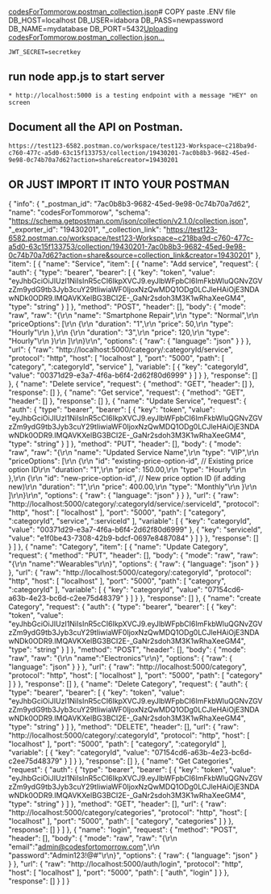 [codesForTommorow.postman_collection.json](https://github.com/user-attachments/files/18885388/codesForTommorow.postman_collection.json)# COPY paste .ENV file
    DB_HOST=localhost
    DB_USER=idabora
    DB_PASS=newpassword
    DB_NAME=mydatabase
    DB_PORT=5432[Uploading codesForTommorow.postman_collection.json…]()

    JWT_SECRET=secretkey

## run node app.js to start server
    * http://localhost:5000 is a testing endpoint with a message "HEY" on screen

## Document all the API on Postman.
    https://test123-6582.postman.co/workspace/test123-Workspace~c218ba9d-c760-477c-a5d0-63c15f133753/collection/19430201-7ac0b8b3-9682-45ed-9e98-0c74b70a7d62?action=share&creator=19430201

## OR JUST IMPORT IT INTO YOUR POSTMAN
{
	"info": {
		"_postman_id": "7ac0b8b3-9682-45ed-9e98-0c74b70a7d62",
		"name": "codesForTommorow",
		"schema": "https://schema.getpostman.com/json/collection/v2.1.0/collection.json",
		"_exporter_id": "19430201",
		"_collection_link": "https://test123-6582.postman.co/workspace/test123-Workspace~c218ba9d-c760-477c-a5d0-63c15f133753/collection/19430201-7ac0b8b3-9682-45ed-9e98-0c74b70a7d62?action=share&source=collection_link&creator=19430201"
	},
	"item": [
		{
			"name": "Service",
			"item": [
				{
					"name": "Add service",
					"request": {
						"auth": {
							"type": "bearer",
							"bearer": [
								{
									"key": "token",
									"value": "eyJhbGciOiJIUzI1NiIsInR5cCI6IkpXVCJ9.eyJlbWFpbCI6ImFkbWluQGNvZGVzZm9ydG9tb3Jyb3cuY29tIiwiaWF0IjoxNzQwMDQ1ODg0LCJleHAiOjE3NDAwNDk0ODR9.IMQAVKXelBG3BCI2E-_GaNr2sdoh3M3K1wRhaXeeGM4",
									"type": "string"
								}
							]
						},
						"method": "POST",
						"header": [],
						"body": {
							"mode": "raw",
							"raw": "{\r\n  \"name\": \"Smartphone Repair\",\r\n  \"type\": \"Normal\",\r\n  \"priceOptions\": [\r\n    {\r\n      \"duration\": \"1\",\r\n      \"price\": 50,\r\n      \"type\": \"Hourly\"\r\n    },\r\n    {\r\n      \"duration\": \"3\",\r\n      \"price\": 120,\r\n      \"type\": \"Hourly\"\r\n    }\r\n  ]\r\n}\r\n",
							"options": {
								"raw": {
									"language": "json"
								}
							}
						},
						"url": {
							"raw": "http://localhost:5000/category/:categoryId/service",
							"protocol": "http",
							"host": [
								"localhost"
							],
							"port": "5000",
							"path": [
								"category",
								":categoryId",
								"service"
							],
							"variable": [
								{
									"key": "categoryId",
									"value": "00371d29-e3a7-4f6a-b6f4-2d62f80d6999"
								}
							]
						}
					},
					"response": []
				},
				{
					"name": "Delete service",
					"request": {
						"method": "GET",
						"header": []
					},
					"response": []
				},
				{
					"name": "Get service",
					"request": {
						"method": "GET",
						"header": []
					},
					"response": []
				},
				{
					"name": "Update Service",
					"request": {
						"auth": {
							"type": "bearer",
							"bearer": [
								{
									"key": "token",
									"value": "eyJhbGciOiJIUzI1NiIsInR5cCI6IkpXVCJ9.eyJlbWFpbCI6ImFkbWluQGNvZGVzZm9ydG9tb3Jyb3cuY29tIiwiaWF0IjoxNzQwMDQ1ODg0LCJleHAiOjE3NDAwNDk0ODR9.IMQAVKXelBG3BCI2E-_GaNr2sdoh3M3K1wRhaXeeGM4",
									"type": "string"
								}
							]
						},
						"method": "PUT",
						"header": [],
						"body": {
							"mode": "raw",
							"raw": "{\r\n    \"name\": \"Updated Service Name\",\r\n    \"type\": \"VIP\",\r\n    \"priceOptions\": [\r\n        {\r\n            \"id\": \"existing-price-option-id\",  // Existing price option ID\r\n            \"duration\": \"1\",\r\n            \"price\": 150.00,\r\n            \"type\": \"Hourly\"\r\n        },\r\n        {\r\n            \"id\": \"new-price-option-id\",  // New price option ID (if adding new)\r\n            \"duration\": \"1\",\r\n            \"price\": 400.00,\r\n            \"type\": \"Monthly\"\r\n        }\r\n    ]\r\n}\r\n",
							"options": {
								"raw": {
									"language": "json"
								}
							}
						},
						"url": {
							"raw": "http://localhost:5000/category/:categoryId/service/:serviceId",
							"protocol": "http",
							"host": [
								"localhost"
							],
							"port": "5000",
							"path": [
								"category",
								":categoryId",
								"service",
								":serviceId"
							],
							"variable": [
								{
									"key": "categoryId",
									"value": "00371d29-e3a7-4f6a-b6f4-2d62f80d6999"
								},
								{
									"key": "serviceId",
									"value": "e1f0be43-7308-42b9-bdcf-0697e8487084"
								}
							]
						}
					},
					"response": []
				}
			]
		},
		{
			"name": "Category",
			"item": [
				{
					"name": "Update Category",
					"request": {
						"method": "PUT",
						"header": [],
						"body": {
							"mode": "raw",
							"raw": "{\r\n    \"name\":\"Wearables\"\r\n}",
							"options": {
								"raw": {
									"language": "json"
								}
							}
						},
						"url": {
							"raw": "http://localhost:5000/category/:categoryId",
							"protocol": "http",
							"host": [
								"localhost"
							],
							"port": "5000",
							"path": [
								"category",
								":categoryId"
							],
							"variable": [
								{
									"key": "categoryId",
									"value": "07154cd6-a63b-4e23-bc6d-c2ee75d48379"
								}
							]
						}
					},
					"response": []
				},
				{
					"name": "create Category",
					"request": {
						"auth": {
							"type": "bearer",
							"bearer": [
								{
									"key": "token",
									"value": "eyJhbGciOiJIUzI1NiIsInR5cCI6IkpXVCJ9.eyJlbWFpbCI6ImFkbWluQGNvZGVzZm9ydG9tb3Jyb3cuY29tIiwiaWF0IjoxNzQwMDQ1ODg0LCJleHAiOjE3NDAwNDk0ODR9.IMQAVKXelBG3BCI2E-_GaNr2sdoh3M3K1wRhaXeeGM4",
									"type": "string"
								}
							]
						},
						"method": "POST",
						"header": [],
						"body": {
							"mode": "raw",
							"raw": "{\r\n    \"name\":\"Electronics\"\r\n}",
							"options": {
								"raw": {
									"language": "json"
								}
							}
						},
						"url": {
							"raw": "http://localhost:5000/category",
							"protocol": "http",
							"host": [
								"localhost"
							],
							"port": "5000",
							"path": [
								"category"
							]
						}
					},
					"response": []
				},
				{
					"name": "Delete Category",
					"request": {
						"auth": {
							"type": "bearer",
							"bearer": [
								{
									"key": "token",
									"value": "eyJhbGciOiJIUzI1NiIsInR5cCI6IkpXVCJ9.eyJlbWFpbCI6ImFkbWluQGNvZGVzZm9ydG9tb3Jyb3cuY29tIiwiaWF0IjoxNzQwMDQ1ODg0LCJleHAiOjE3NDAwNDk0ODR9.IMQAVKXelBG3BCI2E-_GaNr2sdoh3M3K1wRhaXeeGM4",
									"type": "string"
								}
							]
						},
						"method": "DELETE",
						"header": [],
						"url": {
							"raw": "http://localhost:5000/category/:categoryId",
							"protocol": "http",
							"host": [
								"localhost"
							],
							"port": "5000",
							"path": [
								"category",
								":categoryId"
							],
							"variable": [
								{
									"key": "categoryId",
									"value": "07154cd6-a63b-4e23-bc6d-c2ee75d48379"
								}
							]
						}
					},
					"response": []
				},
				{
					"name": "Get Categories",
					"request": {
						"auth": {
							"type": "bearer",
							"bearer": [
								{
									"key": "token",
									"value": "eyJhbGciOiJIUzI1NiIsInR5cCI6IkpXVCJ9.eyJlbWFpbCI6ImFkbWluQGNvZGVzZm9ydG9tb3Jyb3cuY29tIiwiaWF0IjoxNzQwMDQ1ODg0LCJleHAiOjE3NDAwNDk0ODR9.IMQAVKXelBG3BCI2E-_GaNr2sdoh3M3K1wRhaXeeGM4",
									"type": "string"
								}
							]
						},
						"method": "GET",
						"header": [],
						"url": {
							"raw": "http://localhost:5000/category/categories",
							"protocol": "http",
							"host": [
								"localhost"
							],
							"port": "5000",
							"path": [
								"category",
								"categories"
							]
						}
					},
					"response": []
				}
			]
		},
		{
			"name": "login",
			"request": {
				"method": "POST",
				"header": [],
				"body": {
					"mode": "raw",
					"raw": "{\r\n    \"email\":\"admin@codesfortomorrow.com\",\r\n    \"password\":\"Admin123!@#\"\r\n}",
					"options": {
						"raw": {
							"language": "json"
						}
					}
				},
				"url": {
					"raw": "http://localhost:5000/auth/login",
					"protocol": "http",
					"host": [
						"localhost"
					],
					"port": "5000",
					"path": [
						"auth",
						"login"
					]
				}
			},
			"response": []
		}
	]
}


